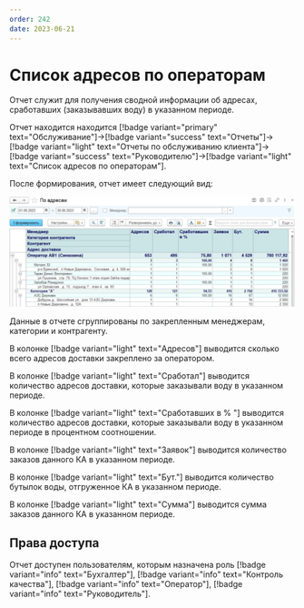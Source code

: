 ```yaml
---
order: 242
date: 2023-06-21
---
```

# Список адресов по операторам

Отчет служит для получения сводной информации об адресах, сработавших (заказывавших воду) в указанном периоде.

Отчет находится находится [!badge variant="primary" text="Обслуживание"]->[!badge variant="success" text="Отчеты"]->[!badge variant="light" text="Отчеты по обслуживанию клиента"]->[!badge variant="success" text="Руководителю"]->[!badge variant="light" text="Список адресов по операторам"].

После формирования, отчет имеет следующий вид:

![Список адресов по операторам](/images/Отчет_список_адресов_по_операторам.jpg)

Данные в отчете сгруппированы по закрепленным менеджерам, категории и контрагенту.

В колонке  [!badge variant="light" text="Адресов"] выводится сколько всего адресов доставки закреплено за оператором.

В колонке  [!badge variant="light" text="Сработал"] выводится количество адресов доставки, которые заказывали воду в указанном периоде.

В колонке  [!badge variant="light" text="Сработавших в % "] выводится количество адресов доставки, которые заказывали воду в указанном периоде в процентном соотношении.

В колонке [!badge variant="light" text="Заявок"] выводится количество заказов данного КА в указанном периоде.

В колонке [!badge variant="light" text="Бут."] выводится количество бутылок воды, отгруженное КА в указанном периоде.

В колонке [!badge variant="light" text="Сумма"] выводится сумма заказов данного КА в указанном периоде.

## Права доступа

Отчет доступен пользователям, которым назначена роль [!badge variant="info" text="Бухгалтер"], [!badge variant="info" text="Контроль качества"], [!badge variant="info" text="Оператор"], [!badge variant="info" text="Руководитель"].